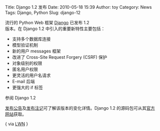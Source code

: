 Title: Django 1.2 发布
Date: 2010-05-18 15:39
Author: toy
Category: News
Tags: Django, Python
Slug: django-12

流行的 Python Web 框架 [Django](http://www.djangoproject.com/) 已发布
1.2  
版本。在 Django 1.2 中引入的重要新特性主要包括：

+ 支持多个数据库连接  
+ 模型验证机制  
+ 新的用户 messages 框架  
+ 改进了 Cross-Site Request Forgery (CSRF) 保护  
+ 对象级别的权限  
+ 匿名用户权限  
+ 更灵活的用户名请求  
+ E-mail 后端  
+ 更强大的 if 标签

参阅 Django 1.2  

[发布公告](http://www.djangoproject.com/weblog/2010/may/17/12/)及[发布注记](http://docs.djangoproject.com/en/dev/releases/1.2/)可了解该版本的变化详情。Django
1.2
的源码包可从其[官方网站](http://www.djangoproject.com/download/)获取。

{ via [LWN](http://lwn.net/Articles/387955/) }
